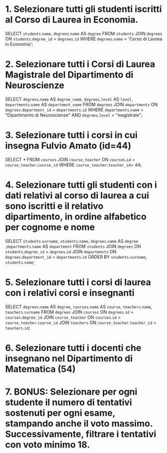 # 1. Selezionare tutti gli studenti iscritti al Corso di Laurea in Economia.

SELECT `students`.`name`, `degrees`.`name` AS `degree` FROM `students` JOIN `degrees` ON `students`.`degree_id` = `degrees`.`id` WHERE `degrees`.`name` = 'Corso di Laurea in Economia';

# 2. Selezionare tutti i Corsi di Laurea Magistrale del Dipartimento di Neuroscienze
SELECT `degrees`.`name` AS `degree_name`, `degrees`.`level` AS `level`, `departments`.`name` AS `department_name`
FROM `degrees` 
JOIN `departments`
ON `degrees`.`department_id` = `departments`.`id`
WHERE `departments`.`name` = "Dipartimento di Neuroscienze"
AND `degrees`.`level` = "magistrale";



# 3. Selezionare tutti i corsi in cui insegna Fulvio Amato (id=44)

SELECT * FROM `courses` JOIN `course_teacher` ON `courses`.`id` = `course_teacher`.`course_id` WHERE `course_teacher`.`teacher_id`= 44;


# 4. Selezionare tutti gli studenti con i dati relativi al corso di laurea a cui sono iscritti e il relativo dipartimento, in ordine alfabetico per cognome e nome

SELECT `students`.`surname`, `students`.`name`, `degrees`.`name` AS `degree` ,`departments`.`name` AS `department`
FROM `students`
JOIN `degrees`
ON `students`.`degree_id` = `degrees`.`id`
JOIN `departments`
ON `degrees`.`department_id` = `departments`.`id`
ORDER BY `students`.`surname`, `students`.`name`;


# 5. Selezionare tutti i corsi di laurea con i relativi corsi e insegnanti
SELECT `degrees`.`name` AS `degree`, `courses`.`name` AS `course`, `teachers`.`name`, `teachers`.`surname` 
FROM `degrees` 
JOIN `courses`
ON `degrees`.`id` = `courses`.`degree_id`
JOIN `course_teacher`
ON `courses`.`id` = `course_teacher`.`course_id`
JOIN `teachers`
ON `course_teacher`.`teacher_id` = `teachers`.`id`;


# 6. Selezionare tutti i docenti che insegnano nel Dipartimento di Matematica (54)


# 7. BONUS: Selezionare per ogni studente il numero di tentativi sostenuti per ogni esame, stampando anche il voto massimo. Successivamente, filtrare i tentativi con voto minimo 18.

